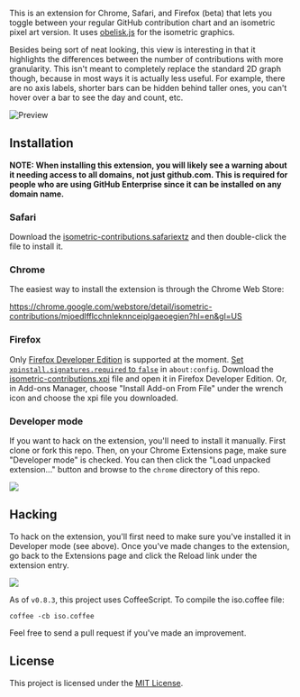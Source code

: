 This is an extension for Chrome, Safari, and Firefox (beta) that lets you toggle between your regular GitHub contribution chart and an isometric pixel art version. It uses [obelisk.js](https://github.com/nosir/obelisk.js) for the isometric graphics.

Besides being sort of neat looking, this view is interesting in that it highlights the differences between the number of contributions with more granularity. This isn't meant to completely replace the standard 2D graph though, because in most ways it is actually less useful. For example, there are no axis labels, shorter bars can be hidden behind taller ones, you can't hover over a bar to see the day and count, etc.

![Preview](http://cl.ly/image/1j0j3l1R1d2Z/content)

## Installation

**NOTE: When installing this extension, you will likely see a warning about it needing access to all domains, not just github.com. This is required for people who are using GitHub Enterprise since it can be installed on any domain name.**

### Safari

Download the [isometric-contributions.safariextz](https://github.com/jasonlong/isometric-contributions/blob/master/safari/isometric-contributions.safariextz?raw=true) and then double-click the file to install it.

### Chrome

The easiest way to install the extension is through the Chrome Web Store:

https://chrome.google.com/webstore/detail/isometric-contributions/mjoedlfflcchnleknnceiplgaeoegien?hl=en&gl=US

### Firefox

Only [Firefox Developer Edition](https://www.mozilla.org/firefox/developer/) is supported at the moment. [Set `xpinstall.signatures.required` to `false`](https://developer.mozilla.org/Add-ons/WebExtensions/Prerequisites) in `about:config`. Download the [isometric-contributions.xpi](https://github.com/jasonlong/isometric-contributions/blob/master/firefox/isometric-contributions.xpi?raw=true) file and open it in Firefox Developer Edition. Or, in Add-ons Manager, choose "Install Add-on From File" under the wrench icon and choose the xpi file you downloaded.

### Developer mode

If you want to hack on the extension, you'll need to install it manually. First clone or fork this repo. Then, on your Chrome Extensions page, make sure "Developer mode" is checked. You can then click the "Load unpacked extension..." button and browse to the `chrome` directory of this repo.

![](http://cl.ly/image/0J0p1H2u0F0E/content)

## Hacking

To hack on the extension, you'll first need to make sure you've installed it in Developer mode (see above). Once you've made changes to the extension, go back to the Extensions page and click the Reload link under the extension entry.

![](http://cl.ly/image/10370H2B2Q1G/content)

As of `v0.8.3`, this project uses CoffeeScript. To compile the iso.coffee file:

    coffee -cb iso.coffee


Feel free to send a pull request if you've made an improvement.

## License

This project is licensed under the [MIT License](http://opensource.org/licenses/MIT).
